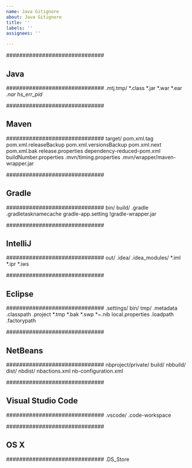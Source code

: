 ```yaml
---
name: Java Gitignore
about: Java Gitignore
title: ''
labels: ''
assignees: ''

---
```


##############################
## Java
##############################
.mtj.tmp/
*.class
*.jar
*.war
*.ear
*.nar
hs_err_pid*

##############################
## Maven
##############################
target/
pom.xml.tag
pom.xml.releaseBackup
pom.xml.versionsBackup
pom.xml.next
pom.xml.bak
release.properties
dependency-reduced-pom.xml
buildNumber.properties
.mvn/timing.properties
.mvn/wrapper/maven-wrapper.jar

##############################
## Gradle
##############################
bin/
build/
.gradle
.gradletasknamecache
gradle-app.setting
!gradle-wrapper.jar

##############################
## IntelliJ
##############################
out/
.idea/
.idea_modules/
*.iml
*.ipr
*.iws

##############################
## Eclipse
##############################
.settings/
bin/
tmp/
.metadata
.classpath
.project
*.tmp
*.bak
*.swp
*~.nib
local.properties
.loadpath
.factorypath

##############################
## NetBeans
##############################
nbproject/private/
build/
nbbuild/
dist/
nbdist/
nbactions.xml
nb-configuration.xml

##############################
## Visual Studio Code
##############################
.vscode/
.code-workspace

##############################
## OS X
##############################
.DS_Store

